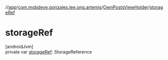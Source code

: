 //[app](../../../index.md)/[com.mobdeve.gonzales.lee.ong.artemis](../index.md)/[OwnPostsViewHolder](index.md)/[storageRef](storage-ref.md)

# storageRef

[androidJvm]\
private var [storageRef](storage-ref.md): StorageReference
